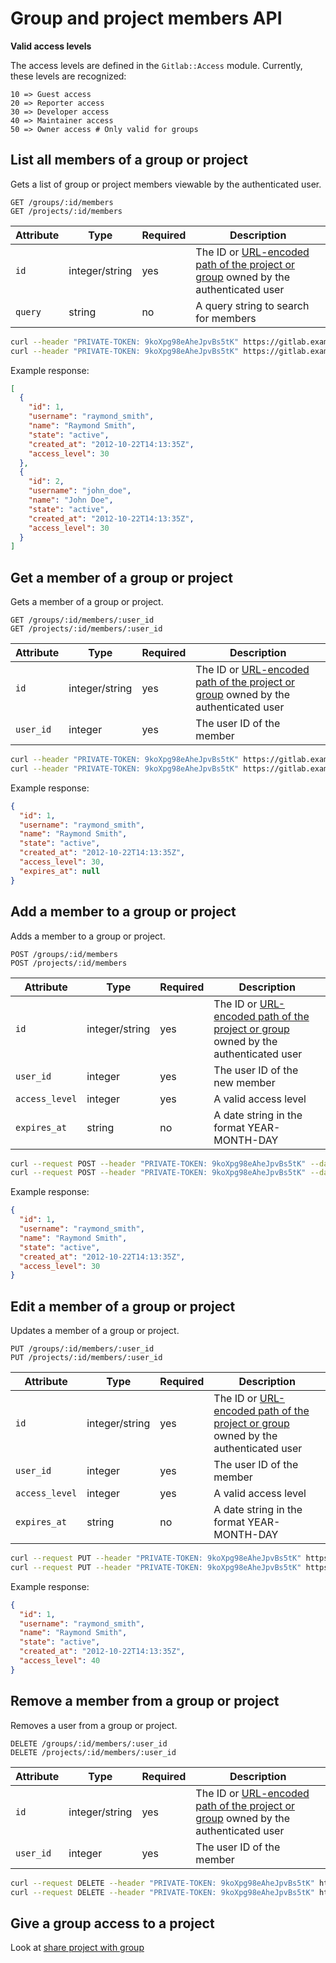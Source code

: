 # Group and project members API

**Valid access levels**

The access levels are defined in the `Gitlab::Access` module. Currently, these levels are recognized:

```
10 => Guest access
20 => Reporter access
30 => Developer access
40 => Maintainer access
50 => Owner access # Only valid for groups
```

## List all members of a group or project

Gets a list of group or project members viewable by the authenticated user.

```
GET /groups/:id/members
GET /projects/:id/members
```

| Attribute | Type | Required | Description |
| --------- | ---- | -------- | ----------- |
| `id`      | integer/string | yes | The ID or [URL-encoded path of the project or group](README.md#namespaced-path-encoding) owned by the authenticated user |
| `query`   | string | no     | A query string to search for members |

```bash
curl --header "PRIVATE-TOKEN: 9koXpg98eAheJpvBs5tK" https://gitlab.example.com/api/v4/groups/:id/members
curl --header "PRIVATE-TOKEN: 9koXpg98eAheJpvBs5tK" https://gitlab.example.com/api/v4/projects/:id/members
```

Example response:

```json
[
  {
    "id": 1,
    "username": "raymond_smith",
    "name": "Raymond Smith",
    "state": "active",
    "created_at": "2012-10-22T14:13:35Z",
    "access_level": 30
  },
  {
    "id": 2,
    "username": "john_doe",
    "name": "John Doe",
    "state": "active",
    "created_at": "2012-10-22T14:13:35Z",
    "access_level": 30
  }
]
```

## Get a member of a group or project

Gets a member of a group or project.

```
GET /groups/:id/members/:user_id
GET /projects/:id/members/:user_id
```

| Attribute | Type | Required | Description |
| --------- | ---- | -------- | ----------- |
| `id`      | integer/string | yes | The ID or [URL-encoded path of the project or group](README.md#namespaced-path-encoding) owned by the authenticated user |
| `user_id` | integer | yes   | The user ID of the member |

```bash
curl --header "PRIVATE-TOKEN: 9koXpg98eAheJpvBs5tK" https://gitlab.example.com/api/v4/groups/:id/members/:user_id
curl --header "PRIVATE-TOKEN: 9koXpg98eAheJpvBs5tK" https://gitlab.example.com/api/v4/projects/:id/members/:user_id
```

Example response:

```json
{
  "id": 1,
  "username": "raymond_smith",
  "name": "Raymond Smith",
  "state": "active",
  "created_at": "2012-10-22T14:13:35Z",
  "access_level": 30,
  "expires_at": null
}
```

## Add a member to a group or project

Adds a member to a group or project.

```
POST /groups/:id/members
POST /projects/:id/members
```

| Attribute | Type | Required | Description |
| --------- | ---- | -------- | ----------- |
| `id`      | integer/string | yes | The ID or [URL-encoded path of the project or group](README.md#namespaced-path-encoding) owned by the authenticated user |
| `user_id` | integer         | yes | The user ID of the new member |
| `access_level` | integer | yes | A valid access level |
| `expires_at` | string | no | A date string in the format YEAR-MONTH-DAY |

```bash
curl --request POST --header "PRIVATE-TOKEN: 9koXpg98eAheJpvBs5tK" --data "user_id=1&access_level=30" https://gitlab.example.com/api/v4/groups/:id/members
curl --request POST --header "PRIVATE-TOKEN: 9koXpg98eAheJpvBs5tK" --data "user_id=1&access_level=30" https://gitlab.example.com/api/v4/projects/:id/members
```

Example response:

```json
{
  "id": 1,
  "username": "raymond_smith",
  "name": "Raymond Smith",
  "state": "active",
  "created_at": "2012-10-22T14:13:35Z",
  "access_level": 30
}
```

## Edit a member of a group or project

Updates a member of a group or project.

```
PUT /groups/:id/members/:user_id
PUT /projects/:id/members/:user_id
```

| Attribute | Type | Required | Description |
| --------- | ---- | -------- | ----------- |
| `id`      | integer/string | yes | The ID or [URL-encoded path of the project or group](README.md#namespaced-path-encoding) owned by the authenticated user |
| `user_id` | integer | yes   | The user ID of the member |
| `access_level` | integer | yes | A valid access level |
| `expires_at` | string | no | A date string in the format YEAR-MONTH-DAY |

```bash
curl --request PUT --header "PRIVATE-TOKEN: 9koXpg98eAheJpvBs5tK" https://gitlab.example.com/api/v4/groups/:id/members/:user_id?access_level=40
curl --request PUT --header "PRIVATE-TOKEN: 9koXpg98eAheJpvBs5tK" https://gitlab.example.com/api/v4/projects/:id/members/:user_id?access_level=40
```

Example response:

```json
{
  "id": 1,
  "username": "raymond_smith",
  "name": "Raymond Smith",
  "state": "active",
  "created_at": "2012-10-22T14:13:35Z",
  "access_level": 40
}
```

## Remove a member from a group or project

Removes a user from a group or project.

```
DELETE /groups/:id/members/:user_id
DELETE /projects/:id/members/:user_id
```

| Attribute | Type | Required | Description |
| --------- | ---- | -------- | ----------- |
| `id`      | integer/string | yes | The ID or [URL-encoded path of the project or group](README.md#namespaced-path-encoding) owned by the authenticated user |
| `user_id` | integer | yes   | The user ID of the member |

```bash
curl --request DELETE --header "PRIVATE-TOKEN: 9koXpg98eAheJpvBs5tK" https://gitlab.example.com/api/v4/groups/:id/members/:user_id
curl --request DELETE --header "PRIVATE-TOKEN: 9koXpg98eAheJpvBs5tK" https://gitlab.example.com/api/v4/projects/:id/members/:user_id
```

## Give a group access to a project

Look at [share project with group](projects.md#share-project-with-group)
